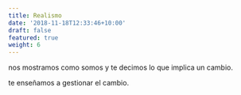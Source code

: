 ```yaml
---
title: Realismo
date: '2018-11-18T12:33:46+10:00'
draft: false
featured: true
weight: 6
---
```

nos mostramos como somos y te decimos lo que implica un cambio.



te enseñamos a gestionar el cambio.
